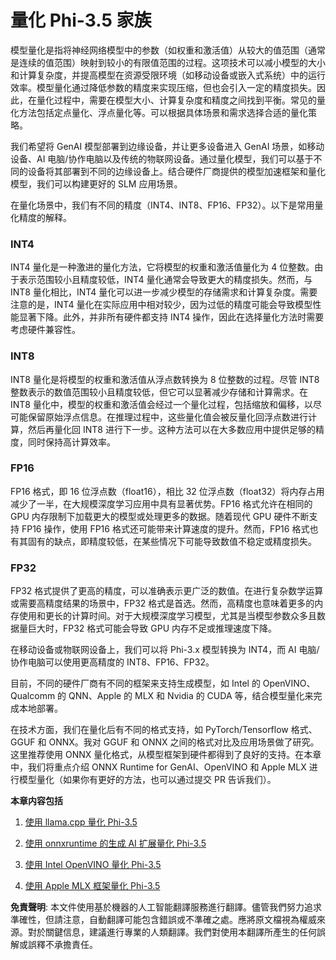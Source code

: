 # **量化 Phi-3.5 家族**

模型量化是指将神经网络模型中的参数（如权重和激活值）从较大的值范围（通常是连续的值范围）映射到较小的有限值范围的过程。这项技术可以减小模型的大小和计算复杂度，并提高模型在资源受限环境（如移动设备或嵌入式系统）中的运行效率。模型量化通过降低参数的精度来实现压缩，但也会引入一定的精度损失。因此，在量化过程中，需要在模型大小、计算复杂度和精度之间找到平衡。常见的量化方法包括定点量化、浮点量化等。可以根据具体场景和需求选择合适的量化策略。

我们希望将 GenAI 模型部署到边缘设备，并让更多设备进入 GenAI 场景，如移动设备、AI 电脑/协作电脑以及传统的物联网设备。通过量化模型，我们可以基于不同的设备将其部署到不同的边缘设备上。结合硬件厂商提供的模型加速框架和量化模型，我们可以构建更好的 SLM 应用场景。

在量化场景中，我们有不同的精度（INT4、INT8、FP16、FP32）。以下是常用量化精度的解释。

### **INT4**

INT4 量化是一种激进的量化方法，它将模型的权重和激活值量化为 4 位整数。由于表示范围较小且精度较低，INT4 量化通常会导致更大的精度损失。然而，与 INT8 量化相比，INT4 量化可以进一步减少模型的存储需求和计算复杂度。需要注意的是，INT4 量化在实际应用中相对较少，因为过低的精度可能会导致模型性能显著下降。此外，并非所有硬件都支持 INT4 操作，因此在选择量化方法时需要考虑硬件兼容性。

### **INT8**

INT8 量化是将模型的权重和激活值从浮点数转换为 8 位整数的过程。尽管 INT8 整数表示的数值范围较小且精度较低，但它可以显著减少存储和计算需求。在 INT8 量化中，模型的权重和激活值会经过一个量化过程，包括缩放和偏移，以尽可能保留原始浮点信息。在推理过程中，这些量化值会被反量化回浮点数进行计算，然后再量化回 INT8 进行下一步。这种方法可以在大多数应用中提供足够的精度，同时保持高计算效率。

### **FP16**

FP16 格式，即 16 位浮点数（float16），相比 32 位浮点数（float32）将内存占用减少了一半，在大规模深度学习应用中具有显著优势。FP16 格式允许在相同的 GPU 内存限制下加载更大的模型或处理更多的数据。随着现代 GPU 硬件不断支持 FP16 操作，使用 FP16 格式还可能带来计算速度的提升。然而，FP16 格式也有其固有的缺点，即精度较低，在某些情况下可能导致数值不稳定或精度损失。

### **FP32**

FP32 格式提供了更高的精度，可以准确表示更广泛的数值。在进行复杂数学运算或需要高精度结果的场景中，FP32 格式是首选。然而，高精度也意味着更多的内存使用和更长的计算时间。对于大规模深度学习模型，尤其是当模型参数众多且数据量巨大时，FP32 格式可能会导致 GPU 内存不足或推理速度下降。

在移动设备或物联网设备上，我们可以将 Phi-3.x 模型转换为 INT4，而 AI 电脑/协作电脑可以使用更高精度的 INT8、FP16、FP32。

目前，不同的硬件厂商有不同的框架来支持生成模型，如 Intel 的 OpenVINO、Qualcomm 的 QNN、Apple 的 MLX 和 Nvidia 的 CUDA 等，结合模型量化来完成本地部署。

在技术方面，我们在量化后有不同的格式支持，如 PyTorch/Tensorflow 格式、GGUF 和 ONNX。我对 GGUF 和 ONNX 之间的格式对比及应用场景做了研究。这里推荐使用 ONNX 量化格式，从模型框架到硬件都得到了良好的支持。在本章中，我们将重点介绍 ONNX Runtime for GenAI、OpenVINO 和 Apple MLX 进行模型量化（如果你有更好的方法，也可以通过提交 PR 告诉我们）。

**本章内容包括**

1. [使用 llama.cpp 量化 Phi-3.5](./021.UsingLlamacppQuantifyingPhi35.md)

2. [使用 onnxruntime 的生成 AI 扩展量化 Phi-3.5](./022.UsingORTGenAIQuantifyingPhi35.md)

3. [使用 Intel OpenVINO 量化 Phi-3.5](./023.UsingIntelOpenVINOQuantifyingPhi35.md)

4. [使用 Apple MLX 框架量化 Phi-3.5](./024.UsingAppleMLXQuantifyingPhi35.md)

**免責聲明**:
本文件使用基於機器的人工智能翻譯服務進行翻譯。儘管我們努力追求準確性，但請注意，自動翻譯可能包含錯誤或不準確之處。應將原文檔視為權威來源。對於關鍵信息，建議進行專業的人類翻譯。我們對使用本翻譯所產生的任何誤解或誤釋不承擔責任。